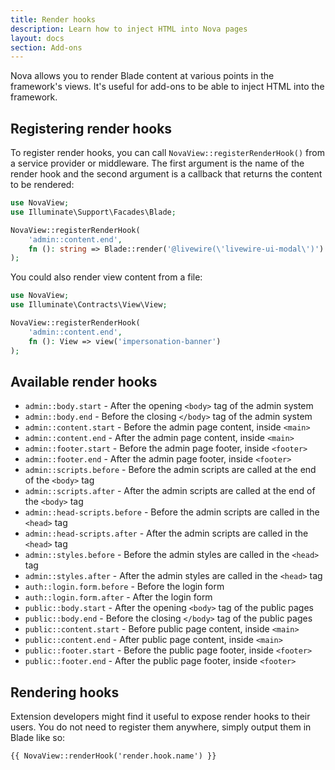 ```yaml
---
title: Render hooks
description: Learn how to inject HTML into Nova pages
layout: docs
section: Add-ons
---
```


Nova allows you to render Blade content at various points in the framework's views. It's useful for add-ons to be able to inject HTML into the framework.

## Registering render hooks

To register render hooks, you can call `NovaView::registerRenderHook()` from a service provider or middleware. The first argument is the name of the render hook and the second argument is a callback that returns the content to be rendered:

```php
use NovaView;
use Illuminate\Support\Facades\Blade;

NovaView::registerRenderHook(
    'admin::content.end',
    fn (): string => Blade::render('@livewire(\'livewire-ui-modal\')')
);
```

You could also render view content from a file:

```php
use NovaView;
use Illuminate\Contracts\View\View;

NovaView::registerRenderHook(
    'admin::content.end',
    fn (): View => view('impersonation-banner')
);
```

## Available render hooks

- `admin::body.start` - After the opening `<body>` tag of the admin system
- `admin::body.end` - Before the closing `</body>` tag of the admin system
- `admin::content.start` - Before the admin page content, inside `<main>`
- `admin::content.end` - After the admin page content, inside `<main>`
- `admin::footer.start` - Before the admin page footer, inside `<footer>`
- `admin::footer.end` - After the admin page footer, inside `<footer>`
- `admin::scripts.before` - Before the admin scripts are called at the end of the `<body>` tag
- `admin::scripts.after` - After the admin scripts are called at the end of the `<body>` tag
- `admin::head-scripts.before` - Before the admin scripts are called in the `<head>` tag
- `admin::head-scripts.after` - After the admin scripts are called in the `<head>` tag
- `admin::styles.before` - Before the admin styles are called in the `<head>` tag
- `admin::styles.after` - After the admin styles are called in the `<head>` tag
- `auth::login.form.before` - Before the login form
- `auth::login.form.after` - After the login form
- `public::body.start` - After the opening `<body>` tag of the public pages
- `public::body.end` - Before the closing `</body>` tag of the public pages
- `public::content.start` - Before public page content, inside `<main>`
- `public::content.end` - After public page content, inside `<main>`
- `public::footer.start` - Before the public page footer, inside `<footer>`
- `public::footer.end` - After the public page footer, inside `<footer>`

## Rendering hooks

Extension developers might find it useful to expose render hooks to their users. You do not need to register them anywhere, simply output them in Blade like so:

```blade
{{ NovaView::renderHook('render.hook.name') }}
```
